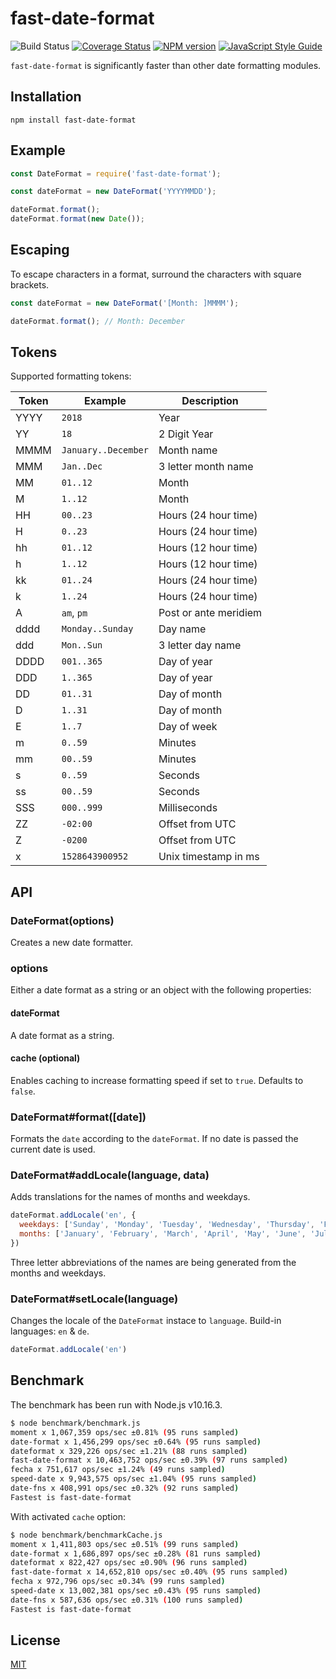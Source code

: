 # fast-date-format

![Build Status](https://github.com/SerayaEryn/fast-date-format/workflows/ci/badge.svg)
[![Coverage Status](https://coveralls.io/repos/github/SerayaEryn/fast-date-format/badge.svg?branch=master)](https://coveralls.io/github/SerayaEryn/fast-date-format?branch=master)
[![NPM version](https://img.shields.io/npm/v/fast-date-format.svg?style=flat)](https://www.npmjs.com/package/fast-date-format)
[![JavaScript Style Guide](https://img.shields.io/badge/code_style-standard-brightgreen.svg)](https://standardjs.com)

`fast-date-format` is significantly faster than other date formatting modules. 

## Installation
```
npm install fast-date-format
```
## Example

```js
const DateFormat = require('fast-date-format');

const dateFormat = new DateFormat('YYYYMMDD');

dateFormat.format();
dateFormat.format(new Date());
```

## Escaping

To escape characters in a format, surround the characters with square brackets.

```js
const dateFormat = new DateFormat('[Month: ]MMMM');

dateFormat.format(); // Month: December
```

## Tokens

Supported formatting tokens:

| Token         | Example	           | Description           |
| ------------- | ------------------ |---------------------- |
| YYYY          | `2018`             | Year                  |
| YY            | `18`               | 2 Digit Year          |
| MMMM          | `January..December`| Month name            |
| MMM           | `Jan..Dec`         | 3 letter month name   |
| MM            | `01..12`           | Month                 |
| M             | `1..12`            | Month                 |
| HH            | `00..23`           | Hours (24 hour time)  |
| H             | `0..23`            | Hours (24 hour time)  |
| hh            | `01..12`           | Hours (12 hour time)  |
| h             | `1..12`            | Hours (12 hour time)  |
| kk            | `01..24`           | Hours (24 hour time)  |
| k             | `1..24`            | Hours (24 hour time)  |
| A             | `am`, `pm`         | Post or ante meridiem |
| dddd          | `Monday..Sunday`   | Day name              |
| ddd           | `Mon..Sun`         | 3 letter day name    |
| DDDD          | `001..365`         | Day of year          |
| DDD           | `1..365`           | Day of year          |
| DD            | `01..31`           | Day of month         |
| D             | `1..31`            | Day of month         |
| E             | `1..7`             | Day of week          |
| m             | `0..59`            | Minutes              |
| mm            | `00..59`           | Minutes              |
| s             | `0..59`            | Seconds              |
| ss            | `00..59`           | Seconds              |
| SSS           | `000..999`         | Milliseconds         |
| ZZ            | `-02:00`           | Offset from UTC      |
| Z             | `-0200`            | Offset from UTC      |
| x             | `1528643900952`    | Unix timestamp in ms |

## API

### DateFormat(options)

Creates a new date formatter.

### options

Either a date format as a string or an object with the following properties:

#### dateFormat

A date format as a string.

#### cache (optional)

Enables caching to increase formatting speed if set to `true`. Defaults to `false`.

### DateFormat#format([date])

Formats the `date` according to the `dateFormat`. If no date is passed the current date is used.

### DateFormat#addLocale(language, data)

Adds translations for the names of months and weekdays. 

```js
dateFormat.addLocale('en', {
  weekdays: ['Sunday', 'Monday', 'Tuesday', 'Wednesday', 'Thursday', 'Friday', 'Saturday'],
  months: ['January', 'February', 'March', 'April', 'May', 'June', 'July', 'August', 'September', 'October', 'November', 'December']
})
```
Three letter abbreviations of the names are being generated from the months and weekdays.

### DateFormat#setLocale(language)

Changes the locale of the `DateFormat` instace to `language`. Build-in languages: `en` & `de`.

```js
dateFormat.addLocale('en')
```

## Benchmark

The benchmark has been run with Node.js v10.16.3.

```bash
$ node benchmark/benchmark.js
moment x 1,067,359 ops/sec ±0.81% (95 runs sampled)
date-format x 1,456,299 ops/sec ±0.64% (95 runs sampled)
dateformat x 329,226 ops/sec ±1.21% (88 runs sampled)
fast-date-format x 10,463,752 ops/sec ±0.39% (97 runs sampled)
fecha x 751,617 ops/sec ±1.24% (49 runs sampled)
speed-date x 9,943,575 ops/sec ±1.04% (95 runs sampled)
date-fns x 408,991 ops/sec ±0.32% (92 runs sampled)
Fastest is fast-date-format
```

With activated `cache` option:

```bash
$ node benchmark/benchmarkCache.js
moment x 1,411,803 ops/sec ±0.51% (99 runs sampled)
date-format x 1,686,897 ops/sec ±0.28% (81 runs sampled)
dateformat x 822,427 ops/sec ±0.90% (96 runs sampled)
fast-date-format x 14,652,810 ops/sec ±0.40% (95 runs sampled)
fecha x 972,796 ops/sec ±0.34% (99 runs sampled)
speed-date x 13,002,381 ops/sec ±0.43% (95 runs sampled)
date-fns x 587,636 ops/sec ±0.31% (100 runs sampled)
Fastest is fast-date-format
```

## License

[MIT](./LICENSE)
